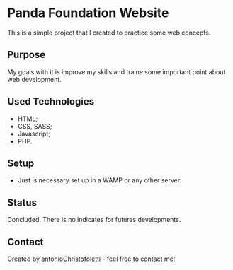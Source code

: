# Panda Foundation Website

This is a simple project that I created to practice some web concepts.

## Purpose

My goals with it is improve my skills and traine some important point about web development.

## Used Technologies

- HTML;
- CSS, SASS;
- Javascript;
- PHP.

## Setup

- Just is necessary set up in a WAMP or any other server.

## Status

Concluded. There is no indicates for futures developments.

## Contact

Created by [antonioChristofoletti](https://github.com/antonioChristofoletti) - feel free to contact me!
